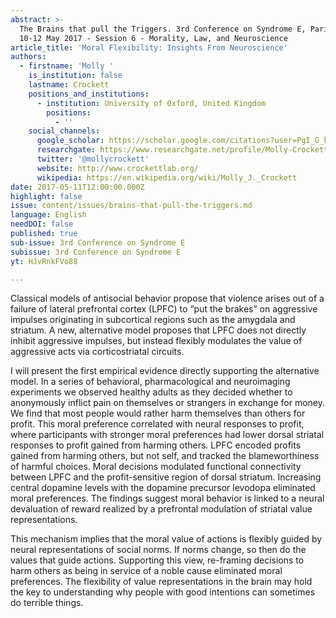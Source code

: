 ```yaml
---
abstract: >-
  The Brains that pull the Triggers. 3rd Conference on Syndrome E, Paris IAS,
  10-12 May 2017 - Session 6 - Morality, Law, and Neuroscience
article_title: 'Moral Flexibility: Insights From Neuroscience'
authors:
  - firstname: 'Molly '
    is_institution: false
    lastname: Crockett
    positions_and_institutions:
      - institution: University of Oxford, United Kingdom
        positions:
          - ''
    social_channels:
      google_scholar: https://scholar.google.com/citations?user=PgI_G_kAAAAJ&hl=en
      researchgate: https://www.researchgate.net/profile/Molly-Crockett/3
      twitter: '@mollycrockett'
      website: http://www.crockettlab.org/
      wikipedia: https://en.wikipedia.org/wiki/Molly_J._Crockett
date: 2017-05-11T12:00:00.000Z
highlight: false
issue: content/issues/brains-that-pull-the-triggers.md
language: English
needDOI: false
published: true
sub-issue: 3rd Conference on Syndrome E
subissue: 3rd Conference on Syndrome E
yt: HJvRnkFVo88

---
```


Classical models of antisocial behavior propose that violence arises out of a failure of lateral prefrontal cortex (LPFC) to “put the brakes” on aggressive impulses originating in subcortical regions such as the amygdala and striatum. A new, alternative model proposes that LPFC does not directly inhibit aggressive impulses, but instead flexibly modulates the value of aggressive acts via corticostriatal circuits. 

I will present the first empirical evidence directly supporting the alternative model. In a series of behavioral, pharmacological and neuroimaging experiments we observed healthy adults as they decided whether to anonymously inflict pain on themselves or strangers in exchange for money. We find that most people would rather harm themselves than others for profit. This moral preference correlated with neural responses to profit, where participants with stronger moral preferences had lower dorsal striatal responses to profit gained from harming others. LPFC encoded profits gained from harming others, but not self, and tracked the blameworthiness of harmful choices. Moral decisions modulated functional connectivity between LPFC and the profit-sensitive region of dorsal striatum. Increasing central dopamine levels with the dopamine precursor levodopa eliminated moral preferences. The findings suggest moral behavior is linked to a neural devaluation of reward realized by a prefrontal modulation of striatal value representations.

This mechanism implies that the moral value of actions is flexibly guided by neural representations of social norms. If norms change, so then do the values that guide actions. Supporting this view, re-framing decisions to harm others as being in service of a noble cause eliminated moral preferences. The flexibility of value representations in the brain may hold the key to understanding why people with good intentions can sometimes do terrible things.

<Youtube yt="HJvRnkFVo88" caption="Moral Flexibility: Insights From Neuroscience"></Youtube>
